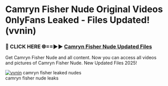 # Camryn Fisher Nude Original Videos 0nlyFans Leaked - Files Updated! (vvnin)

<h3>🔴 CLICK HERE 🌐==►► <a href="https://tinyurl.com/4mcuefdz" rel="nofollow">Camryn Fisher Nude Updated Files</a></h3>

Get Camryn Fisher Nude and all content. Now you can access all videos and pictures of Camryn Fisher Nude. New Updated Files 2025!

[![vvnin](https://i.imgur.com/StAQSOY.gif)](https://tinyurl.com/4mcuefdz)
camryn fisher leaked nudes<br>
camryn fisher nude leaks